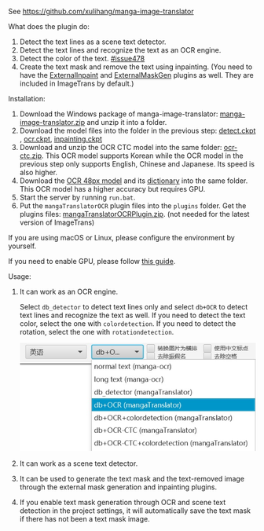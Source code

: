 See <https://github.com/xulihang/manga-image-translator>

What does the plugin do:

1. Detect the text lines as a scene text detector.
2. Detect the text lines and recognize the text as an OCR engine.
3. Detect the color of the text. [#issue478](https://github.com/xulihang/ImageTrans-docs/issues/478)
4. Create the text mask and remove the text using inpainting. (You need to have the [ExternalInpaint](https://github.com/xulihang/ImageTrans_plugins/tree/master/ExternalInpaint) and [ExternalMaskGen](https://github.com/xulihang/ImageTrans_plugins/tree/master/ExternalMaskGen) plugins as well. They are included in ImageTrans by default.)


Installation:

1. Download the Windows package of manga-image-translator: [manga-image-translator.zip](https://github.com/xulihang/manga-image-translator/releases/download/packages/manga-image-translator.zip) and unzip it into a folder.
2. Download the model files into the folder in the previous step: [detect.ckpt
](https://github.com/zyddnys/manga-image-translator/releases/download/beta-0.2.1/detect.ckpt), [ocr.ckpt](https://github.com/zyddnys/manga-image-translator/releases/download/beta-0.2.1/ocr.ckpt), [inpainting.ckpt](https://github.com/zyddnys/manga-image-translator/releases/download/beta-0.2.1/inpainting.ckpt)
3. Download and unzip the OCR CTC model into the same folder: [ocr-ctc.zip](https://github.com/zyddnys/manga-image-translator/releases/download/beta-0.3/ocr-ctc.zip). This OCR model supports Korean while the OCR model in the previous step only supports English, Chinese and Japanese. Its speed is also higher.
4. Download the [OCR 48px model](https://github.com/zyddnys/manga-image-translator/releases/download/beta-0.3/ocr_ar_48px.ckpt) and its [dictionary](https://github.com/zyddnys/manga-image-translator/releases/download/beta-0.3/alphabet-all-v7.txt) into the same folder. This OCR model has a higher accuracy but requires GPU.
5. Start the server by running `run.bat`.
6. Put the `mangaTranslatorOCR` plugin files into the `plugins` folder. Get the plugins files: [mangaTranslatorOCRPlugin.zip](https://github.com/xulihang/ImageTrans_plugins/releases/download/plugins/mangaTranslatorOCRPlugin.zip). (not needed for the latest version of ImageTrans)

If you are using macOS or Linux, please configure the environment by yourself.

If you need to enable GPU, please follow [this guide](GPU.md).

Usage:

1. It can work as an OCR engine.
   
   Select `db_detector` to detect text lines only and select `db+OCR` to detect text lines and recognize the text as well. If you need to detect the text color, select the one with `colordetection`. If you need to detect the rotation, select the one with `rotationdetection`.

   ![engines](./engines.jpg)

2. It can work as a scene text detector.
3. It can be used to generate the text mask and the text-removed image through the external mask generation and inpainting plugins.
4. If you enable text mask generation through OCR and scene text detection in the project settings, it will automatically save the text mask if there has not been a text mask image.

